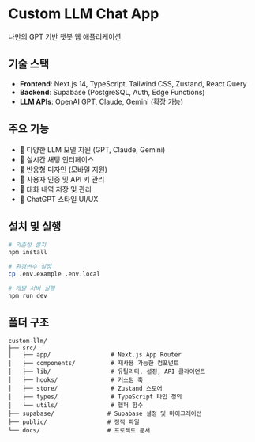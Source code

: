 # Custom LLM Chat App

나만의 GPT 기반 챗봇 웹 애플리케이션

## 기술 스택

- **Frontend**: Next.js 14, TypeScript, Tailwind CSS, Zustand, React Query
- **Backend**: Supabase (PostgreSQL, Auth, Edge Functions)
- **LLM APIs**: OpenAI GPT, Claude, Gemini (확장 가능)

## 주요 기능

- 🤖 다양한 LLM 모델 지원 (GPT, Claude, Gemini)
- 💬 실시간 채팅 인터페이스
- 📱 반응형 디자인 (모바일 지원)
- 🔐 사용자 인증 및 API 키 관리
- 💾 대화 내역 저장 및 관리
- 🎨 ChatGPT 스타일 UI/UX

## 설치 및 실행

```bash
# 의존성 설치
npm install

# 환경변수 설정
cp .env.example .env.local

# 개발 서버 실행
npm run dev
```

## 폴더 구조

```
custom-llm/
├── src/
│   ├── app/                 # Next.js App Router
│   ├── components/          # 재사용 가능한 컴포넌트
│   ├── lib/                 # 유틸리티, 설정, API 클라이언트
│   ├── hooks/               # 커스텀 훅
│   ├── store/               # Zustand 스토어
│   ├── types/               # TypeScript 타입 정의
│   └── utils/               # 헬퍼 함수
├── supabase/               # Supabase 설정 및 마이그레이션
├── public/                 # 정적 파일
└── docs/                   # 프로젝트 문서
```
